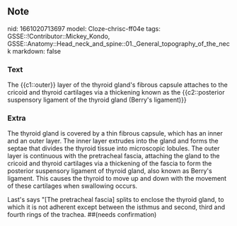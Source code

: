 ## Note
nid: 1661020713697
model: Cloze-chrisc-ff04e
tags: GSSE::!Contributor::Mickey_Kondo, GSSE::Anatomy::Head_neck_and_spine::01._General_topography_of_the_neck
markdown: false

### Text
The {{c1::outer}} layer of the thyroid gland's fibrous capsule attaches to the cricoid and thyroid cartilages via a thickening known as the {{c2::posterior suspensory ligament of the thyroid gland (Berry's ligament)}}

### Extra
The thyroid gland is covered by a thin fibrous capsule, which has
an inner and an outer layer. The inner layer extrudes into the
gland and forms the septae that divides the thyroid tissue into
microscopic lobules. The outer layer is continuous with the
pretracheal fascia, attaching the gland to the cricoid and thyroid
cartilages via a thickening of the fascia to form the posterior
suspensory ligament of thyroid gland, also known as Berry's
ligament. This causes the thyroid to move up and down with the
movement of these cartilages when swallowing occurs.
<div>
  Last's says "[The pretracheal fascia] splits to enclose the
  thyroid gland, to which it is not adherent except between the
  isthmus and second, third and fourth rings of the trachea.
  ##(needs confirmation)
</div>
